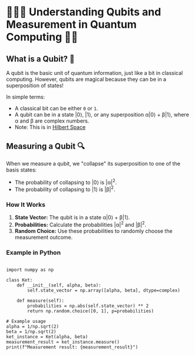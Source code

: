 <link rel="stylesheet" type="text/css" href="styles.css">

# 🧙‍♀️✨ Understanding Qubits and Measurement in Quantum Computing 🚀🌌

## What is a Qubit? 🧩

A qubit is the basic unit of quantum information, just like a bit in classical computing. However, qubits are magical because they can be in a superposition of states!

In simple terms:

- A classical bit can be either `0` or `1`.
- A qubit can be in a state |0⟩, |1⟩, or any superposition α|0⟩ + β|1⟩, where α and β are complex numbers.
- Note: This is in [Hilbert Space](https://en.wikipedia.org/wiki/Hilbert_space)

## Measuring a Qubit 🔍

When we measure a qubit, we "collapse" its superposition to one of the basis states:

- The probability of collapsing to |0⟩ is |α|<sup>2</sup>.
- The probability of collapsing to |1⟩ is |β|<sup>2</sup>.

### How It Works

1. **State Vector:** The qubit is in a state α|0⟩ + β|1⟩.
2. **Probabilities:** Calculate the probabilities |α|<sup>2</sup> and |β|<sup>2</sup>.
3. **Random Choice:** Use these probabilities to randomly choose the measurement outcome.

### Example in Python

<pre><code>
import numpy as np

class Ket:
    def __init__(self, alpha, beta):
        self.state_vector = np.array([alpha, beta], dtype=complex)

    def measure(self):
        probabilities = np.abs(self.state_vector) ** 2
        return np.random.choice([0, 1], p=probabilities)

# Example usage
alpha = 1/np.sqrt(2)
beta = 1/np.sqrt(2)
ket_instance = Ket(alpha, beta)
measurement_result = ket_instance.measure()
print(f"Measurement result: {measurement_result}")
</code></pre>
